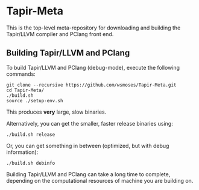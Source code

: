 # Tapir-Meta

This is the top-level meta-repository for downloading and building the Tapir/LLVM compiler and PClang front end.

## Building Tapir/LLVM and PClang

To build Tapir/LLVM and PClang (debug-mode), execute the following commands:

    git clone --recursive https://github.com/wsmoses/Tapir-Meta.git
    cd Tapir-Meta/
    ./build.sh
    source ./setup-env.sh

This produces **very** large, slow binaries.

Alternatively, you can get the smaller, faster release binaries using:

    ./build.sh release

Or, you can get something in between (optimized, but with debug information):

    ./build.sh debinfo

Building Tapir/LLVM and PClang can take a long time to complete, depending on the computational resources  of machine you are building on.
